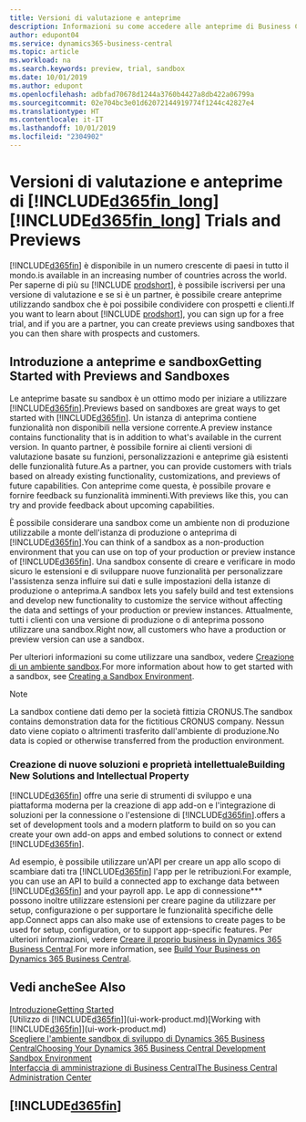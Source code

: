 ```yaml
---
title: Versioni di valutazione e anteprime
description: Informazioni su come accedere alle anteprime di Business Central.
author: edupont04
ms.service: dynamics365-business-central
ms.topic: article
ms.workload: na
ms.search.keywords: preview, trial, sandbox
ms.date: 10/01/2019
ms.author: edupont
ms.openlocfilehash: adbfad70678d1244a3760b4427a8db422a06799a
ms.sourcegitcommit: 02e704bc3e01d62072144919774f1244c42827e4
ms.translationtype: HT
ms.contentlocale: it-IT
ms.lasthandoff: 10/01/2019
ms.locfileid: "2304902"
---
```

# <a name="included365fin_longincludesd365fin_long_mdmd-trials-and-previews"></a><span data-ttu-id="707b1-103">Versioni di valutazione e anteprime di [!INCLUDE[d365fin_long](includes/d365fin_long_md.md)]</span><span class="sxs-lookup"><span data-stu-id="707b1-103">[!INCLUDE[d365fin_long](includes/d365fin_long_md.md)] Trials and Previews</span></span>

[!INCLUDE[d365fin](includes/d365fin_md.md)] <span data-ttu-id="707b1-104">è disponibile in un numero crescente di paesi in tutto il mondo.</span><span class="sxs-lookup"><span data-stu-id="707b1-104">is available in an increasing number of countries across the world.</span></span> <span data-ttu-id="707b1-105">Per saperne di più su [!INCLUDE [prodshort](includes/prodshort.md)], è possibile iscriversi per una versione di valutazione e se si è un partner, è possibile creare anteprime utilizzando sandbox che è poi possibile condividere con prospetti e clienti.</span><span class="sxs-lookup"><span data-stu-id="707b1-105">If you want to learn about [!INCLUDE [prodshort](includes/prodshort.md)], you can sign up for a free trial, and if you are a partner, you can create previews using sandboxes that you can then share with prospects and customers.</span></span>  

## <a name="getting-started-with-previews-and-sandboxes"></a><span data-ttu-id="707b1-106">Introduzione a anteprime e sandbox</span><span class="sxs-lookup"><span data-stu-id="707b1-106">Getting Started with Previews and Sandboxes</span></span>

<span data-ttu-id="707b1-107">Le anteprime basate su sandbox è un ottimo modo per iniziare a utilizzare [!INCLUDE[d365fin](includes/d365fin_md.md)].</span><span class="sxs-lookup"><span data-stu-id="707b1-107">Previews based on sandboxes are great ways to get started with [!INCLUDE[d365fin](includes/d365fin_md.md)].</span></span> <span data-ttu-id="707b1-108">Un istanza di anteprima contiene funzionalità non disponibili nella versione corrente.</span><span class="sxs-lookup"><span data-stu-id="707b1-108">A preview instance contains functionality that is in addition to what's available in the current version.</span></span> <span data-ttu-id="707b1-109">In quanto partner, è possibile fornire ai clienti versioni di valutazione basate su funzioni, personalizzazioni e anteprime già esistenti delle funzionalità future.</span><span class="sxs-lookup"><span data-stu-id="707b1-109">As a partner, you can provide customers with trials based on already existing functionality, customizations, and previews of future capabilities.</span></span> <span data-ttu-id="707b1-110">Con anteprime come questa, è possibile provare e fornire feedback su funzionalità imminenti.</span><span class="sxs-lookup"><span data-stu-id="707b1-110">With previews like this, you can try and provide feedback about upcoming capabilities.</span></span>  

<!--To get started with a preview, go to [this page](https://go.microsoft.com/fwlink/?linkid=866045) and provide your work email address. To learn more about [!INCLUDE[d365fin](includes/d365fin_md.md)] and the capabilities it offers, refer to the documentation here on this site.-->

<span data-ttu-id="707b1-111">È possibile considerare una sandbox come un ambiente non di produzione utilizzabile a monte dell'istanza di produzione o anteprima di [!INCLUDE[d365fin](includes/d365fin_md.md)].</span><span class="sxs-lookup"><span data-stu-id="707b1-111">You can think of a sandbox as a non-production environment that you can use on top of your production or preview instance of [!INCLUDE[d365fin](includes/d365fin_md.md)].</span></span> <span data-ttu-id="707b1-112">Una sandbox consente di creare e verificare in modo sicuro le estensioni e di sviluppare nuove funzionalità per personalizzare l'assistenza senza influire sui dati e sulle impostazioni della istanze di produzione o anteprima.</span><span class="sxs-lookup"><span data-stu-id="707b1-112">A sandbox lets you safely build and test extensions and develop new functionality to customize the service without affecting the data and settings of your production or preview instances.</span></span> <span data-ttu-id="707b1-113">Attualmente, tutti i clienti con una versione di produzione o di anteprima possono utilizzare una sandbox.</span><span class="sxs-lookup"><span data-stu-id="707b1-113">Right now, all customers who have a production or preview version can use a sandbox.</span></span>

<span data-ttu-id="707b1-114">Per ulteriori informazioni su come utilizzare una sandbox, vedere [Creazione di un ambiente sandbox](across-how-create-sandbox-environment.md).</span><span class="sxs-lookup"><span data-stu-id="707b1-114">For more information about how to get started with a sandbox, see [Creating a Sandbox Environment](across-how-create-sandbox-environment.md).</span></span>  

> [!NOTE]
> <span data-ttu-id="707b1-115">La sandbox contiene dati demo per la società fittizia CRONUS.</span><span class="sxs-lookup"><span data-stu-id="707b1-115">The sandbox contains demonstration data for the fictitious CRONUS company.</span></span> <span data-ttu-id="707b1-116">Nessun dato viene copiato o altrimenti trasferito dall'ambiente di produzione.</span><span class="sxs-lookup"><span data-stu-id="707b1-116">No data is copied or otherwise transferred from the production environment.</span></span>  

### <a name="building-new-solutions-and-intellectual-property"></a><span data-ttu-id="707b1-117">Creazione di nuove soluzioni e proprietà intellettuale</span><span class="sxs-lookup"><span data-stu-id="707b1-117">Building New Solutions and Intellectual Property</span></span>

[!INCLUDE[d365fin](includes/d365fin_md.md)] <span data-ttu-id="707b1-118">offre una serie di strumenti di sviluppo e una piattaforma moderna per la creazione di app add-on e l'integrazione di soluzioni per la connessione o l'estensione di [!INCLUDE[d365fin](includes/d365fin_md.md)].</span><span class="sxs-lookup"><span data-stu-id="707b1-118">offers a set of development tools and a modern platform to build on so you can create your own add-on apps and embed solutions to connect or extend [!INCLUDE[d365fin](includes/d365fin_md.md)].</span></span>  

<span data-ttu-id="707b1-119">Ad esempio, è possibile utilizzare un'API per creare un app allo scopo di scambiare dati tra [!INCLUDE[d365fin](includes/d365fin_md.md)] l'app per le retribuzioni.</span><span class="sxs-lookup"><span data-stu-id="707b1-119">For example, you can use an API to build a connected app to exchange data between [!INCLUDE[d365fin](includes/d365fin_md.md)] and your payroll app.</span></span> <span data-ttu-id="707b1-120">Le app di connessione\*\*\* possono inoltre utilizzare estensioni per creare pagine da utilizzare per setup, configurazione o per supportare le funzionalità specifiche delle app.</span><span class="sxs-lookup"><span data-stu-id="707b1-120">Connect apps can also make use of extensions to create pages to be used for setup, configuration, or to support app-specific features.</span></span> <span data-ttu-id="707b1-121">Per ulteriori informazioni, vedere [Creare il proprio business in Dynamics 365 Business Central](/dynamics365/business-central/dev-itpro/developer/readiness/readiness-welcome).</span><span class="sxs-lookup"><span data-stu-id="707b1-121">For more information, see [Build Your Business on Dynamics 365 Business Central](/dynamics365/business-central/dev-itpro/developer/readiness/readiness-welcome).</span></span>

## <a name="see-also"></a><span data-ttu-id="707b1-122">Vedi anche</span><span class="sxs-lookup"><span data-stu-id="707b1-122">See Also</span></span>

[<span data-ttu-id="707b1-123">Introduzione</span><span class="sxs-lookup"><span data-stu-id="707b1-123">Getting Started</span></span>](product-get-started.md)  
<span data-ttu-id="707b1-124">[Utilizzo di [!INCLUDE[d365fin](includes/d365fin_md.md)]](ui-work-product.md)</span><span class="sxs-lookup"><span data-stu-id="707b1-124">[Working with [!INCLUDE[d365fin](includes/d365fin_md.md)]](ui-work-product.md)</span></span>  
[<span data-ttu-id="707b1-125">Scegliere l'ambiente sandbox di sviluppo di Dynamics 365 Business Central</span><span class="sxs-lookup"><span data-stu-id="707b1-125">Choosing Your Dynamics 365 Business Central Development Sandbox Environment</span></span>](/dynamics365/business-central/dev-itpro/developer/devenv-sandbox-overview)  
[<span data-ttu-id="707b1-126">Interfaccia di amministrazione di Business Central</span><span class="sxs-lookup"><span data-stu-id="707b1-126">The Business Central Administration Center</span></span>](/dynamics365/business-central/dev-itpro/administration/tenant-admin-center)  

## [!INCLUDE[d365fin](includes/free_trial_md.md)]  
